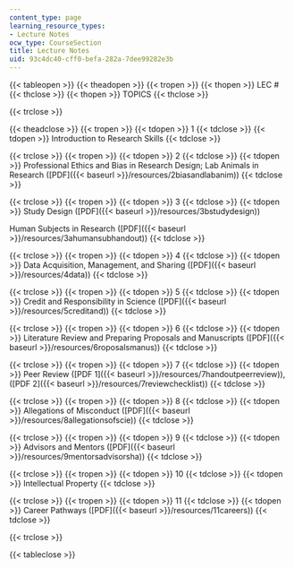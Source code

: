 ```yaml
---
content_type: page
learning_resource_types:
- Lecture Notes
ocw_type: CourseSection
title: Lecture Notes
uid: 93c4dc40-cff0-befa-282a-7dee99282e3b
---
```


{{< tableopen >}}
{{< theadopen >}}
{{< tropen >}}
{{< thopen >}}
LEC #
{{< thclose >}}
{{< thopen >}}
TOPICS
{{< thclose >}}

{{< trclose >}}

{{< theadclose >}}
{{< tropen >}}
{{< tdopen >}}
1
{{< tdclose >}}
{{< tdopen >}}
Introduction to Research Skills
{{< tdclose >}}

{{< trclose >}}
{{< tropen >}}
{{< tdopen >}}
2
{{< tdclose >}}
{{< tdopen >}}
Professional Ethics and Bias in Research Design; Lab Animals in Research ([PDF]({{< baseurl >}}/resources/2biasandlabanim))
{{< tdclose >}}

{{< trclose >}}
{{< tropen >}}
{{< tdopen >}}
3
{{< tdclose >}}
{{< tdopen >}}
Study Design ([PDF]({{< baseurl >}}/resources/3bstudydesign))  
  
Human Subjects in Research ([PDF]({{< baseurl >}}/resources/3ahumansubhandout))
{{< tdclose >}}

{{< trclose >}}
{{< tropen >}}
{{< tdopen >}}
4
{{< tdclose >}}
{{< tdopen >}}
Data Acquisition, Management, and Sharing ([PDF]({{< baseurl >}}/resources/4data))
{{< tdclose >}}

{{< trclose >}}
{{< tropen >}}
{{< tdopen >}}
5
{{< tdclose >}}
{{< tdopen >}}
Credit and Responsibility in Science ([PDF]({{< baseurl >}}/resources/5creditand))
{{< tdclose >}}

{{< trclose >}}
{{< tropen >}}
{{< tdopen >}}
6
{{< tdclose >}}
{{< tdopen >}}
Literature Review and Preparing Proposals and Manuscripts ([PDF]({{< baseurl >}}/resources/6roposalsmanus))
{{< tdclose >}}

{{< trclose >}}
{{< tropen >}}
{{< tdopen >}}
7
{{< tdclose >}}
{{< tdopen >}}
Peer Review ([PDF 1]({{< baseurl >}}/resources/7handoutpeerreview)), ([PDF 2]({{< baseurl >}}/resources/7reviewchecklist))
{{< tdclose >}}

{{< trclose >}}
{{< tropen >}}
{{< tdopen >}}
8
{{< tdclose >}}
{{< tdopen >}}
Allegations of Misconduct ([PDF]({{< baseurl >}}/resources/8allegationsofscie))
{{< tdclose >}}

{{< trclose >}}
{{< tropen >}}
{{< tdopen >}}
9
{{< tdclose >}}
{{< tdopen >}}
Advisors and Mentors ([PDF]({{< baseurl >}}/resources/9mentorsadvisorsha))
{{< tdclose >}}

{{< trclose >}}
{{< tropen >}}
{{< tdopen >}}
10
{{< tdclose >}}
{{< tdopen >}}
Intellectual Property
{{< tdclose >}}

{{< trclose >}}
{{< tropen >}}
{{< tdopen >}}
11
{{< tdclose >}}
{{< tdopen >}}
Career Pathways ([PDF]({{< baseurl >}}/resources/11careers))
{{< tdclose >}}

{{< trclose >}}

{{< tableclose >}}
